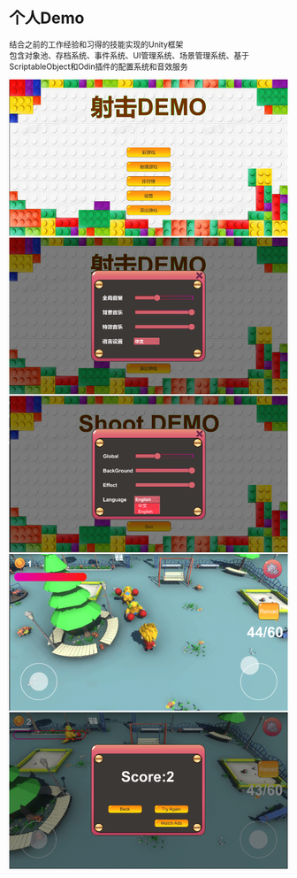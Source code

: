 # 个人Demo
结合之前的工作经验和习得的技能实现的Unity框架  
包含对象池、存档系统、事件系统、UI管理系统、场景管理系统、基于ScriptableObject和Odin插件的配置系统和音效服务

![image](https://github.com/15150400310/Unity_Core/blob/master/IMG/1.png)
![image](https://github.com/15150400310/Unity_Core/blob/master/IMG/2.png)
![image](https://github.com/15150400310/Unity_Core/blob/master/IMG/3.png)
![image](https://github.com/15150400310/Unity_Core/blob/master/IMG/4.png)
![image](https://github.com/15150400310/Unity_Core/blob/master/IMG/5.png)
